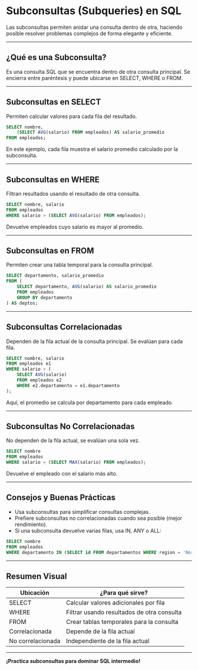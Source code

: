 # Subconsultas (Subqueries) en SQL

Las subconsultas permiten anidar una consulta dentro de otra, haciendo posible resolver problemas complejos de forma elegante y eficiente.

---

## ¿Qué es una Subconsulta?

Es una consulta SQL que se encuentra dentro de otra consulta principal. Se encierra entre paréntesis y puede ubicarse en SELECT, WHERE o FROM.

---

## Subconsultas en SELECT

Permiten calcular valores para cada fila del resultado.

```sql
SELECT nombre,
	(SELECT AVG(salario) FROM empleados) AS salario_promedio
FROM empleados;
```

En este ejemplo, cada fila muestra el salario promedio calculado por la subconsulta.

---

## Subconsultas en WHERE

Filtran resultados usando el resultado de otra consulta.

```sql
SELECT nombre, salario
FROM empleados
WHERE salario > (SELECT AVG(salario) FROM empleados);
```

Devuelve empleados cuyo salario es mayor al promedio.

---

## Subconsultas en FROM

Permiten crear una tabla temporal para la consulta principal.

```sql
SELECT departamento, salario_promedio
FROM (
	SELECT departamento, AVG(salario) AS salario_promedio
	FROM empleados
	GROUP BY departamento
) AS deptos;
```

---

## Subconsultas Correlacionadas

Dependen de la fila actual de la consulta principal. Se evalúan para cada fila.

```sql
SELECT nombre, salario
FROM empleados e1
WHERE salario > (
	SELECT AVG(salario)
	FROM empleados e2
	WHERE e2.departamento = e1.departamento
);
```

Aquí, el promedio se calcula por departamento para cada empleado.

---

## Subconsultas No Correlacionadas

No dependen de la fila actual, se evalúan una sola vez.

```sql
SELECT nombre
FROM empleados
WHERE salario = (SELECT MAX(salario) FROM empleados);
```

Devuelve el empleado con el salario más alto.

---

## Consejos y Buenas Prácticas

- Usa subconsultas para simplificar consultas complejas.
- Prefiere subconsultas no correlacionadas cuando sea posible (mejor rendimiento).
- Si una subconsulta devuelve varias filas, usa IN, ANY o ALL:

```sql
SELECT nombre
FROM empleados
WHERE departamento IN (SELECT id FROM departamentos WHERE region = 'Norte');
```

---

## Resumen Visual

| Ubicación         | ¿Para qué sirve?                           |
| ----------------- | ------------------------------------------ |
| SELECT            | Calcular valores adicionales por fila      |
| WHERE             | Filtrar usando resultados de otra consulta |
| FROM              | Crear tablas temporales para la consulta   |
| Correlacionada    | Depende de la fila actual                  |
| No correlacionada | Independiente de la fila actual            |

---

**¡Practica subconsultas para dominar SQL intermedio!**
